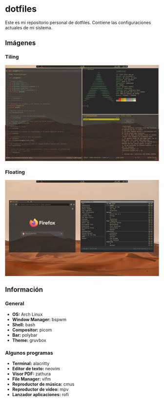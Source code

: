 # dotfiles
Este es mi repositorio personal de dotfiles. Contiene las configuraciones actuales de mi sistema.


## Imágenes

### Tiling
<img src="screenshots/tiled.png" alt="Tiling" >

### Floating
<img src="screenshots/floating.png" alt="Floating" >


## Información

### General
- **OS:** Arch Linux
- **Window Manager:** bspwm
- **Shell:** bash
- **Compositor:** picom
- **Bar:** polybar
- **Theme:** gruvbox

### Algunos programas
- **Terminal:** alacritty
- **Editor de texto:** neovim
- **Visor PDF:** zathura
- **File Manager:** vifm
- **Reproductor de música:** cmus
- **Reproductor de video:** mpv
- **Lanzador aplicaciones:** rofi

